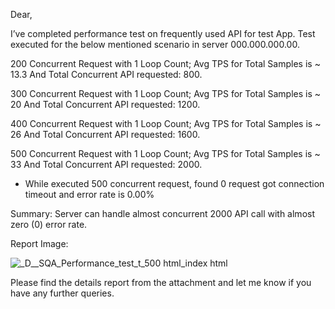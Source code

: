 Dear, 

I’ve completed performance test on frequently used API for test App. 
Test executed for the below mentioned scenario in server 000.000.000.00. 

200 Concurrent Request with 1 Loop Count; Avg TPS for Total Samples is ~ 13.3 And Total Concurrent API requested: 800.

300 Concurrent Request with 1 Loop Count; Avg TPS for Total Samples is ~ 20 And Total Concurrent API requested: 1200.

400 Concurrent Request with 1 Loop Count; Avg TPS for Total Samples is ~ 26 And Total Concurrent API requested: 1600.

500 Concurrent Request with 1 Loop Count; Avg TPS for Total Samples is ~ 33 And Total Concurrent API requested: 2000.

- While executed 500 concurrent request, found 0 request got connection timeout and error rate is 0.00%

Summary: Server can handle almost concurrent 2000 API call with almost zero (0) error rate.


Report Image:

![_D__SQA_Performance_test_t_500 html_index html](https://github.com/user-attachments/assets/013e2336-ceeb-40b0-8b5d-6d31ac14dd77)

Please find the details report from the attachment and  let me know if you have any further queries. 
